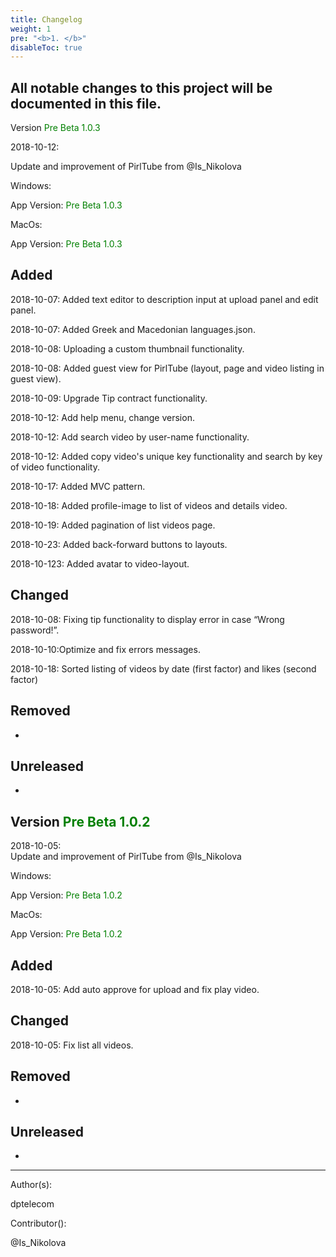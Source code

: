 ```yaml
---
title: Changelog
weight: 1
pre: "<b>1. </b>"
disableToc: true
---
```


## All notable changes to this project will be documented in this file.


Version <span style="color:green">Pre Beta 1.0.3</span>


2018-10-12:


Update and improvement of PirlTube from @Is_Nikolova


Windows:  


App Version: <span style="color:green">Pre Beta 1.0.3</span>


MacOs:


App Version: <span style="color:green">Pre Beta 1.0.3</span>


 
## Added  


2018-10-07: Added text editor to description input at upload panel and edit panel.


2018-10-07: Added Greek and Macedonian languages.json.


2018-10-08: Uploading a custom thumbnail functionality.


2018-10-08: Added guest view for PirlTube (layout, page and video listing in guest view).


2018-10-09: Upgrade Tip contract functionality.


2018-10-12: Add help menu, change version.


2018-10-12: Add search video by user-name functionality.


2018-10-12: Added copy video's unique key functionality and search by key of video functionality.


2018-10-17: Added MVC pattern.


2018-10-18: Added profile-image to list of videos and details video.


2018-10-19: Added pagination of list videos page.


2018-10-23: Added back-forward buttons to layouts.


2018-10-123: Added avatar to video-layout.


## Changed 


2018-10-08: Fixing tip functionality to display error in case “Wrong password!”.


2018-10-10:Optimize and fix errors messages.


2018-10-18: Sorted listing of videos by date (first factor) and likes (second factor)


## Removed  
-
 
## Unreleased
-
 
 



## Version <span style="color:green">Pre Beta 1.0.2</span>
2018-10-05:  
Update and improvement of PirlTube from @Is_Nikolova  

Windows:  


App Version: <span style="color:green">Pre Beta 1.0.2</span>


MacOs:


App Version: <span style="color:green">Pre Beta 1.0.2</span>


## Added  


2018-10-05: Add auto approve for upload and fix play video.


## Changed  

2018-10-05: Fix list all videos.


## Removed  
-

## Unreleased  
-



---
Author(s):  

dptelecom  

Contributor():

@Is_Nikolova

